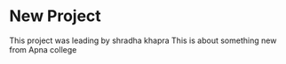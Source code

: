 # New Project 

This project was leading by shradha khapra
This is  about something new from Apna college